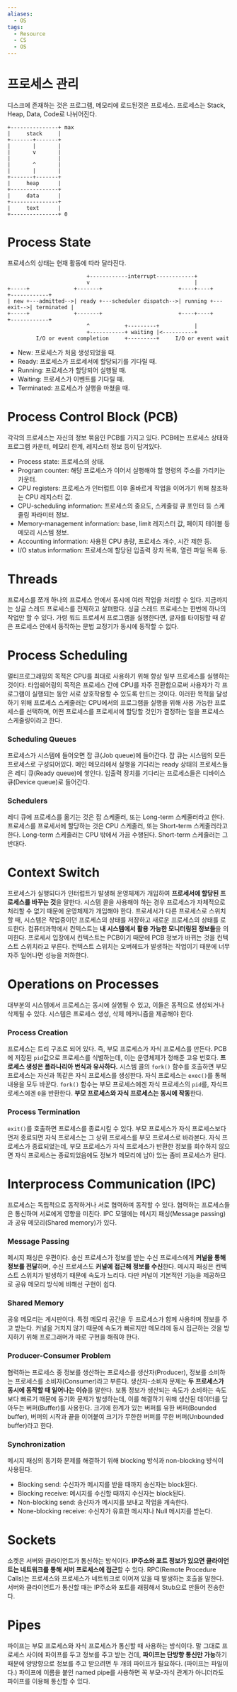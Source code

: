 ```yaml
---
aliases:
  - OS
tags:
  - Resource
  - CS
  - OS
---
```


# 프로세스 관리

디스크에 존재하는 것은 프로그램, 메모리에 로드된것은 프로세스. 프로세스는 Stack, Heap, Data, Code로 나뉘어진다.

```
+---------------+ max
|     stack     |
+-------+-------+
|       |       |
|       v       |
|               |
|       ^       |
|       |       |
+-------+-------+
|     heap      |
+---------------+
|     data      |
+---------------+
|     text      |
+---------------+ 0
```


# Process State

프로세스의 상태는 현재 활동에 따라 달라진다.

```
                         +------------interrupt------------+
                         v                                 |
+-----+              +-------+                        +----+----+          +------------+
| new +---admitted-->| ready +---scheduler dispatch-->| running +---exit-->| terminated |
+-----+              +-------+                        +----+----+          +------------+
                         ^           +---------+           |
                         +-----------+ waiting |<----------+
         I/O or event completion     +---------+     I/O or event wait
```

- New: 프로세스가 처음 생성되었을 때.
- Ready: 프로세스가 프로세서에 할당되기를 기다릴 때.
- Running: 프로세스가 할당되어 실행될 때.
- Waiting: 프로세스가 이벤트를 기다릴 때.
- Terminated: 프로세스가 실행을 마쳤을 때.
# Process Control Block (PCB)

각각의 프로세스는 자신의 정보 묶음인 PCB를 가지고 있다. PCB에는 프로세스 상태와 프로그램 카운터, 메모리 한계, 레지스터 정보 등이 담겨있다.

- Process state: 프로세스의 상태.
- Program counter: 해당 프로세스가 이어서 실행해야 할 명령의 주소를 가리키는 카운터.
- CPU registers: 프로세스가 인터럽트 이후 올바르게 작업을 이어가기 위해 참조하는 CPU 레지스터 값.
- CPU-scheduling information: 프로세스의 중요도, 스케줄링 큐 포인터 등 스케줄링 파라미터 정보.
- Memory-management information: base, limit 레지스터 값, 페이지 테이블 등 메모리 시스템 정보.
- Accounting information: 사용된 CPU 총량, 프로세스 개수, 시간 제한 등.
- I/O status information: 프로세스에 할당된 입출력 장치 목록, 열린 파일 목록 등.
# Threads

프로세스를 쪼개 하나의 프로세스 안에서 동시에 여러 작업을 처리할 수 있다. 지금까지는 싱글 스레드 프로세스를 전제하고 살펴봤다. 싱글 스레드 프로세스는 한번에 하나의 작업만 할 수 있다. 가령 워드 프로세서 프로그램을 실행한다면, 글자를 타이핑할 때 같은 프로세스 안에서 동작하는 문법 교정기가 동시에 동작할 수 없다. 

# Process Scheduling

멀티프로그래밍의 목적은 CPU를 최대로 사용하기 위해 항상 일부 프로세스를 실행하는 것이다. 타임쉐어링의 목적은 프로세스 간에 CPU를 자주 전환함으로써 사용자가 각 프로그램이 실행되는 동안 서로 상호작용할 수 있도록 만드는 것이다. 이러한 목적을 달성하기 위해 프로세스 스케줄러는 CPU에서의 프로그램을 실행을 위해 사용 가능한 프로세스를 선택하며, 어떤 프로세스를 프로세서에 할당할 것인가 결정하는 일을 프로세스 스케줄링이라고 한다.

### Scheduling Queues

프로세스가 시스템에 들어오면 잡 큐(Job queue)에 들어간다. 잡 큐는 시스템의 모든 프로세스로 구성되어있다. 메인 메모리에서 실행을 기다리는 ready 상태의 프로세스들은 레디 큐(Ready queue)에 쌓인다. 입출력 장치를 기다리는 프로세스들은 디바이스 큐(Device queue)로 들어간다.

### Schedulers

레디 큐에 프로세스를 옮기는 것은 잡 스케줄러, 또는 Long-term 스케줄러라고 한다. 프로세스를 프로세서에 할당하는 것은 CPU 스케줄러, 또는 Short-term 스케줄러라고 한다. Long-term 스케줄러는 CPU 밖에서 가끔 수행된다. Short-term 스케줄러는 그 반대다.

# Context Switch

프로세스가 실행되다가 인터럽트가 발생해 운영체제가 개입하여 **프로세서에 할당된 프로세스를 바꾸는 것**을 말한다. 시스템 콜을 사용해야 하는 경우 프로세스가 자체적으로 처리할 수 없기 때문에 운영체제가 개입해야 한다. 프로세서가 다른 프로세스로 스위치할 때, 시스템은 작업중이던 프로세스의 상태를 저장하고 새로운 프로세스의 상태를 로드한다. 컴퓨터과학에서 컨텍스트는 **내 시스템에서 활용 가능한 모니터링된 정보들**을 의미한다. 프로세서 입장에서 컨텍스트는 PCB이기 때문에 PCB 정보가 바뀌는 것을 컨텍스트 스위치라고 부른다. 컨텍스트 스위치는 오버헤드가 발생하는 작업이기 때문에 너무 자주 일어나면 성능을 저하한다.

# Operations on Processes

대부분의 시스템에서 프로세스는 동시에 실행될 수 있고, 이들은 동적으로 생성되거나 삭제될 수 있다. 시스템은 프로세스 생성, 삭제 메커니즘을 제공해야 한다.

### Process Creation

프로세스는 트리 구조로 되어 있다. 즉, 부모 프로세스가 자식 프로세스를 만든다. PCB에 저장된 `pid`값으로 프로세스를 식별하는데, 이는 운영체제가 정해준 고유 번호다. **프로세스 생성은 플라나리아 번식과 유사하다.** 시스템 콜의 `fork()` 함수를 호출하면 부모 프로세스는 자신과 똑같은 자식 프로세스를 생성한다. 자식 프로세스는 `exec()`를 통해 내용을 모두 바꾼다. `fork()` 함수는 부모 프로세스에겐 자식 프로세스의 `pid`를, 자식프로세스에겐 `0`을 반환한다. **부모 프로세스와 자식 프로세스는 동시에 작동**한다.

### Process Termination

`exit()`를 호출하면 프로세스를 종료시킬 수 있다. 부모 프로세스가 자식 프로세스보다 먼저 종료되면 자식 프로세스는 그 상위 프로세스를 부모 프로세스로 바라본다. 자식 프로세스가 종료되었는데, 부모 프로세스가 자식 프로세스가 반환한 정보를 회수하지 않으면 자식 프로세스는 종료되었음에도 정보가 메모리에 남아 있는 좀비 프로세스가 된다.

# Interprocess Communication (IPC)

프로세스는 독립적으로 동작하거나 서로 협력하며 동작할 수 있다. 협력하는 프로세스들은 통신하며 서로에게 영향을 미친다. IPC 모델에는 메시지 패싱(Message passing)과 공유 메모리(Shared memory)가 있다.

### Message Passing

메시지 패싱은 우편이다. 송신 프로세스가 정보를 받는 수신 프로세스에게 **커널을 통해 정보를 전달**하며, 수신 프로세스도 **커널에 접근해 정보를 수신**한다. 메시지 패싱은 컨텍스트 스위치가 발생하기 때문에 속도가 느리다. 다만 커널이 기본적인 기능을 제공하므로 공유 메모리 방식에 비해선 구현이 쉽다.

### Shared Memory

공유 메모리는 게시판이다. 특정 메모리 공간을 두 프로세스가 함께 사용하며 정보를 주고 받는다. 커널을 거치지 않기 때문에 속도가 빠르지만 메모리에 동시 접근하는 것을 방지하기 위해 프로그래머가 따로 구현을 해줘야 한다.

### Producer-Consumer Problem

협력하는 프로세스 중 정보를 생산하는 프로세스를 생산자(Producer), 정보를 소비하는 프로세스를 소비자(Consumer)라고 부른다. 생산자-소비자 문제는 **두 프로세스가 동시에 동작할 때 일어나는 이슈**를 말한다. 보통 정보가 생산되는 속도가 소비하는 속도보다 빠르기 때문에 동기화 문제가 발생하는데, 이를 해결하기 위해 생산된 데이터를 담아두는 버퍼(Buffer)를 사용한다. 크기에 한계가 있는 버퍼를 유한 버퍼(Bounded buffer), 버퍼의 시작과 끝을 이어붙여 크기가 무한한 버퍼를 무한 버퍼(Unbounded buffer)라고 한다.

### Synchronization

메시지 패싱의 동기화 문제를 해결하기 위해 blocking 방식과 non-blocking 방식이 사용된다.

- Blocking send: 수신자가 메시지를 받을 때까지 송신자는 block된다.
- Blocking receive: 메시지를 수신할 때까지 수신자는 block된다.
- Non-blocking send: 송신자가 메시지를 보내고 작업을 계속한다.
- None-blocking receive: 수신자가 유효한 메시지나 Null 메시지를 받는다.

# Sockets

소켓은 서버와 클라이언트가 통신하는 방식이다. **IP주소와 포트 정보가 있으면 클라이언트는 네트워크를 통해 서버 프로세스에 접근**할 수 있다. RPC(Remote Procedure Calls)는 프로세스와 프로세스가 네트워크로 이어져 있을 때 발생하는 호출을 말한다. 서버와 클라이언트가 통신할 때는 IP주소와 포트를 래핑해서 Stub으로 만들어 전송한다.

# Pipes

파이프는 부모 프로세스와 자식 프로세스가 통신할 때 사용하는 방식이다. 말 그대로 프로세스 사이에 파이프를 두고 정보를 주고 받는 건데, **파이프는 단방향 통신만 가능**하기 때문에 양방향으로 정보를 주고 받으려면 두 개의 파이프가 필요하다. (파이프는 파일이다.) 파이프에 이름을 붙인 named pipe를 사용하면 꼭 부모-자식 관계가 아니더라도 파이프를 이용해 통신할 수 있다.